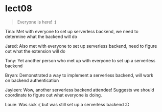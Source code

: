 # lect08

> Everyone is here! :)

Tina: Met with everyone to set up serverless backend, we need to determine what the backend will do

Jared: Also met with everyone to set up serverless backend, need to figure out what the extension will do

Tony: Yet another person who met up with everyone to set up a serverless backend

Bryan: Demonstrated a way to implement a serverless backend, will work on backend authentication

Jayleen: Wow, another serverless backend attendee! Suggests we should coordinate to figure out what everyone is doing.

Louie: Was sick :( but was still set up a serverless backend :D
